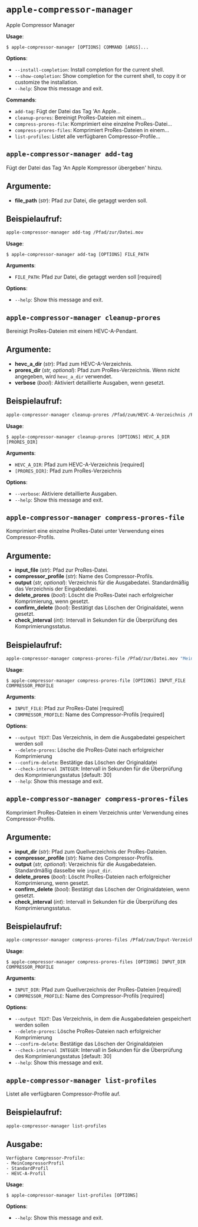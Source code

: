 # `apple-compressor-manager`

Apple Compressor Manager

**Usage**:

```console
$ apple-compressor-manager [OPTIONS] COMMAND [ARGS]...
```

**Options**:

* `--install-completion`: Install completion for the current shell.
* `--show-completion`: Show completion for the current shell, to copy it or customize the installation.
* `--help`: Show this message and exit.

**Commands**:

* `add-tag`: Fügt der Datei das Tag 'An Apple...
* `cleanup-prores`: Bereinigt ProRes-Dateien mit einem...
* `compress-prores-file`: Komprimiert eine einzelne ProRes-Datei...
* `compress-prores-files`: Komprimiert ProRes-Dateien in einem...
* `list-profiles`: Listet alle verfügbaren Compressor-Profile...

## `apple-compressor-manager add-tag`

Fügt der Datei das Tag 'An Apple Kompressor übergeben' hinzu.

## Argumente:
- **file_path** (*str*): Pfad zur Datei, die getaggt werden soll.

## Beispielaufruf:
```bash
apple-compressor-manager add-tag /Pfad/zur/Datei.mov
```

**Usage**:

```console
$ apple-compressor-manager add-tag [OPTIONS] FILE_PATH
```

**Arguments**:

* `FILE_PATH`: Pfad zur Datei, die getaggt werden soll  [required]

**Options**:

* `--help`: Show this message and exit.

## `apple-compressor-manager cleanup-prores`

Bereinigt ProRes-Dateien mit einem HEVC-A-Pendant.

## Argumente:
- **hevc_a_dir** (*str*): Pfad zum HEVC-A-Verzeichnis.
- **prores_dir** (*str, optional*): Pfad zum ProRes-Verzeichnis. Wenn nicht angegeben, wird `hevc_a_dir` verwendet.
- **verbose** (*bool*): Aktiviert detaillierte Ausgaben, wenn gesetzt.

## Beispielaufruf:
```bash
apple-compressor-manager cleanup-prores /Pfad/zum/HEVC-A-Verzeichnis /Pfad/zum/ProRes-Verzeichnis --verbose
```

**Usage**:

```console
$ apple-compressor-manager cleanup-prores [OPTIONS] HEVC_A_DIR [PRORES_DIR]
```

**Arguments**:

* `HEVC_A_DIR`: Pfad zum HEVC-A-Verzeichnis  [required]
* `[PRORES_DIR]`: Pfad zum ProRes-Verzeichnis

**Options**:

* `--verbose`: Aktiviere detaillierte Ausgaben.
* `--help`: Show this message and exit.

## `apple-compressor-manager compress-prores-file`

Komprimiert eine einzelne ProRes-Datei unter Verwendung eines Compressor-Profils.

## Argumente:
- **input_file** (*str*): Pfad zur ProRes-Datei.
- **compressor_profile** (*str*): Name des Compressor-Profils.
- **output** (*str, optional*): Verzeichnis für die Ausgabedatei. Standardmäßig das Verzeichnis der Eingabedatei.
- **delete_prores** (*bool*): Löscht die ProRes-Datei nach erfolgreicher Komprimierung, wenn gesetzt.
- **confirm_delete** (*bool*): Bestätigt das Löschen der Originaldatei, wenn gesetzt.
- **check_interval** (*int*): Intervall in Sekunden für die Überprüfung des Komprimierungsstatus.

## Beispielaufruf:
```bash
apple-compressor-manager compress-prores-file /Pfad/zur/Datei.mov "MeinCompressorProfil" --output /Pfad/zum/Output-Verzeichnis --delete-prores --confirm-delete --check-interval 60
```

**Usage**:

```console
$ apple-compressor-manager compress-prores-file [OPTIONS] INPUT_FILE COMPRESSOR_PROFILE
```

**Arguments**:

* `INPUT_FILE`: Pfad zur ProRes-Datei  [required]
* `COMPRESSOR_PROFILE`: Name des Compressor-Profils  [required]

**Options**:

* `--output TEXT`: Das Verzeichnis, in dem die Ausgabedatei gespeichert werden soll
* `--delete-prores`: Lösche die ProRes-Datei nach erfolgreicher Komprimierung
* `--confirm-delete`: Bestätige das Löschen der Originaldatei
* `--check-interval INTEGER`: Intervall in Sekunden für die Überprüfung des Komprimierungsstatus  [default: 30]
* `--help`: Show this message and exit.

## `apple-compressor-manager compress-prores-files`

Komprimiert ProRes-Dateien in einem Verzeichnis unter Verwendung eines Compressor-Profils.

## Argumente:
- **input_dir** (*str*): Pfad zum Quellverzeichnis der ProRes-Dateien.
- **compressor_profile** (*str*): Name des Compressor-Profils.
- **output** (*str, optional*): Verzeichnis für die Ausgabedateien. Standardmäßig dasselbe wie `input_dir`.
- **delete_prores** (*bool*): Löscht ProRes-Dateien nach erfolgreicher Komprimierung, wenn gesetzt.
- **confirm_delete** (*bool*): Bestätigt das Löschen der Originaldateien, wenn gesetzt.
- **check_interval** (*int*): Intervall in Sekunden für die Überprüfung des Komprimierungsstatus.

## Beispielaufruf:
```bash
apple-compressor-manager compress-prores-files /Pfad/zum/Input-Verzeichnis "MeinCompressorProfil" --output /Pfad/zum/Output-Verzeichnis --delete-prores --confirm-delete --check-interval 60
```

**Usage**:

```console
$ apple-compressor-manager compress-prores-files [OPTIONS] INPUT_DIR COMPRESSOR_PROFILE
```

**Arguments**:

* `INPUT_DIR`: Pfad zum Quellverzeichnis der ProRes-Dateien  [required]
* `COMPRESSOR_PROFILE`: Name des Compressor-Profils  [required]

**Options**:

* `--output TEXT`: Das Verzeichnis, in dem die Ausgabedateien gespeichert werden sollen
* `--delete-prores`: Lösche ProRes-Dateien nach erfolgreicher Komprimierung
* `--confirm-delete`: Bestätige das Löschen der Originaldateien
* `--check-interval INTEGER`: Intervall in Sekunden für die Überprüfung des Komprimierungsstatus  [default: 30]
* `--help`: Show this message and exit.

## `apple-compressor-manager list-profiles`

Listet alle verfügbaren Compressor-Profile auf.

## Beispielaufruf:
```bash
apple-compressor-manager list-profiles
```

## Ausgabe:
```plaintext
Verfügbare Compressor-Profile:
- MeinCompressorProfil
- StandardProfil
- HEVC-A-Profil
```

**Usage**:

```console
$ apple-compressor-manager list-profiles [OPTIONS]
```

**Options**:

* `--help`: Show this message and exit.
